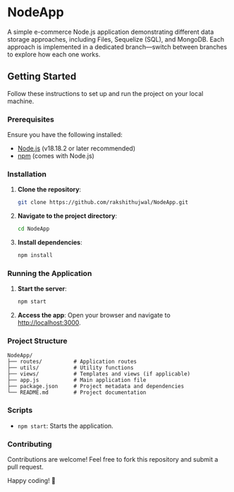 # NodeApp

A simple e-commerce Node.js application demonstrating different data storage approaches, including Files, Sequelize (SQL), and MongoDB. Each approach is implemented in a dedicated branch—switch between branches to explore how each one works.

## Getting Started

Follow these instructions to set up and run the project on your local machine.

### Prerequisites

Ensure you have the following installed:

- [Node.js](https://nodejs.org/) (v18.18.2 or later recommended)
- [npm](https://www.npmjs.com/) (comes with Node.js)

### Installation

1. **Clone the repository**:

   ```bash
   git clone https://github.com/rakshithujwal/NodeApp.git
   ```

2. **Navigate to the project directory**:

   ```bash
   cd NodeApp
   ```

3. **Install dependencies**:
   ```bash
   npm install
   ```

### Running the Application

1. **Start the server**:

   ```bash
   npm start
   ```

2. **Access the app**:
   Open your browser and navigate to [http://localhost:3000](http://localhost:3000).

### Project Structure

```
NodeApp/
├── routes/          # Application routes
├── utils/           # Utility functions
├── views/           # Templates and views (if applicable)
├── app.js           # Main application file
├── package.json     # Project metadata and dependencies
└── README.md        # Project documentation
```

### Scripts

- `npm start`: Starts the application.

### Contributing

Contributions are welcome! Feel free to fork this repository and submit a pull request.

Happy coding! 🚀
